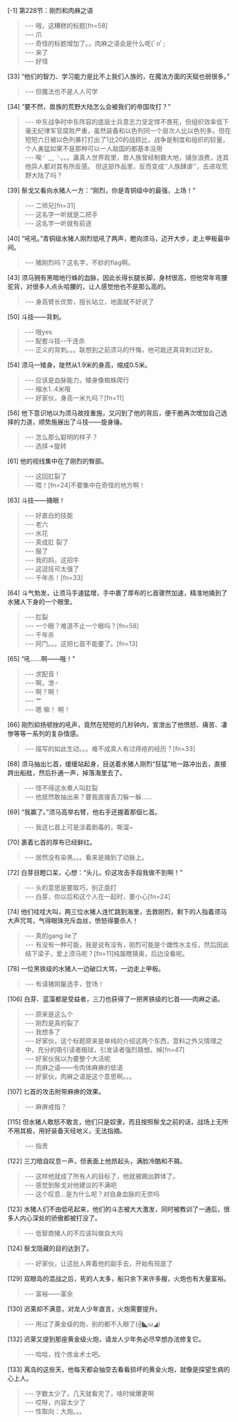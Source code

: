 
[-1] 第228节：刚烈和肉麻之语
>--- 哦，这糟糕的标题[fn=58]<br>
>--- 爪<br>
>--- 奇怪的标题增加了。。肉麻之语会是什么呢(ﾟoﾟ;<br>
>--- 来了<br>
>--- 好怪<br>

[33] “他们的智力、学习能力是比不上我们人族的，在魔法方面的天赋也弱很多。”
>--- 但魔法也不是人人可学<br>

[34] “要不然，兽族的荒野大陆怎么会被我们的帝国攻打？”
>--- 中东战争时中东阵容的底层士兵意志力坚定悍不畏死，但组织效率低下毫无纪律军官腐败严重，虽然装备和以色列同一个层次人比以色列多。但在短短六日被以色列暴打打出了1比20的战损比，战争是制度和组织的较量，个人勇猛如果不是那种可以一人敌国的都基本没用<br>
>--- 唉╯﹏╰。。。蛊真人世界观里，兽人族曾经制霸大地，铺张浪费，连其他异人都对其有所反感。
但这部作品里，反而变成''人族肆虐''，去进攻荒野大陆了吗？<br>

[39] 鬃戈又看向水猪人一方：“刚烈，你是青铜级中的最强，上场！”
>--- 二师兄[fn=31]<br>
>--- 这名字一听就是二把手<br>
>--- 这名字一听就有前途<br>

[40] “吼吼。”青铜级水猪人刚烈低吼了两声，瞪向须马，迈开大步，走上甲板最中间。
>--- 猪刚烈吗？这名字，不妙的flag啊。<br>

[43] 须马拥有黑暗地行蛛的血脉，因此长得长腿长脚，身材很高，但他常年弯腰驼背，对很多人点头哈腰的，让人感觉他也不是那么高的。
>--- 身高臂长优势，擅长站立，地面就不好说了<br>

[50] 斗技——背刺。
>--- 哦yes<br>
>--- 配套斗技--千连杀<br>
>--- 正义的背刺。。。联想到之前须马的忏悔，他可能还真背刺过好友。<br>

[54] 须马一矮身，陡然从1.9米的身高，缩成0.5米。
>--- 应该是血脉能力，矮身像蜘蛛爬行<br>
>--- 缩水1..4米哦<br>
>--- 好家伙，身高一米九吗？[fn=11]<br>

[56] 他下意识地以为须马故技重施，又闪到了他的背后，便干脆再次增加自己选择的力道，顺势施展出了斗技——旋身锤。
>--- 怎么那么聪明的样子？<br>
>--- 选择->旋转<br>

[61] 他的视线集中在了刚烈的臀部。
>--- 这回肛裂了<br>
>--- 喂！[fn=24]不要集中在奇怪的地方啊！<br>

[63] 斗技——捅眼！
>--- 好直白的技能<br>
>--- 老六<br>
>--- 水花<br>
>--- 真成肛    裂了<br>
>--- 服了<br>
>--- 我的妈，这招牛<br>
>--- 这逗技可太强了<br>
>--- 千年杀！[fn=33]<br>

[64] 斗气勃发，让须马手速猛增，手中裹了厚布的匕首骤然加速，精准地捅到了水猪人下身的一个眼里。
>--- 肛裂<br>
>--- 一个眼？难道不止一个眼吗？[fn=58]<br>
>--- 千年杀<br>
>--- 阿门。。。这把匕首不能要了。[fn=13]<br>

[65] “吼……啊——哦！”
>--- 求配音！<br>
>--- 啊，泄♂<br>
>--- 啊？啊！<br>
>--- 艹<br>
>--- 嗯
嘛！
啊！<br>

[66] 刚烈抑扬顿挫的吼声，竟然在短短的几秒钟内，宣泄出了他愤怒、痛苦、凄惨等等一系列的复杂情感。
>--- 描写的如此生动。。。难不成真人有过痔疮的经历？[fn=33]<br>

[68] 须马抽出匕首，缓缓站起身，目送着水猪人刚烈“狂猛”地一路冲出去，直接跨出船舷，然后扑通一声，掉落海里去了。
>--- 怪不得这水煮人叫肛裂<br>
>--- 他居然敢抽出来？要我直接丢刀躲一躲……<br>

[69] “我赢了。”须马高举右臂，他右手还握着那個匕首。
>--- 我这匕首上可是涂着剧毒的，嘶溜~<br>

[70] 裹着匕首的厚布已经鲜红。
>--- 居然没有染黑。。。看来是捅到了动脉上。<br>

[72] 白芽目瞪口呆，心想：“头儿，伱这攻击手段我做不到啊！”
>--- 头的意思是要取巧，别正面打<br>
>--- 白芽，你以后和这个人在一起时，要小心[fn=24]<br>

[74] 他们哇哇大叫，两三位水猪人连忙跳到海里，去救刚烈，剩下的人指着须马大声咒骂，气得眼珠充斥血丝，愤怒得要杀人！
>--- 真的gang  lie了<br>
>--- 有没有一种可能，我是说有没有，刚烈可能是个雌性水主任，然后因此结下梁子，爱上须马呢？[fn=11]纯属瞎猜奥，后边没看呢。<br>

[78] 一位黑铁级的水猪人一边破口大骂，一边走上甲板。
>--- 有请猪刚鬣选手，登场！<br>

[106] 白芽、蓝藻都是受益者，三刀也获得了一把黑铁级的匕首——肉麻之语。
>--- 原来是这么个<br>
>--- 刚烈是真的裂了<br>
>--- 我想多了<br>
>--- 好家伙，这个标题原来是单纯的介绍这两个东西，意料之外又情理之中，充分的吸引读者眼球，引发读者强烈猜想。焯[fn=47]<br>
>--- 好家伙我以为要整个大活呢<br>
>--- 肉麻之语——令肉体麻痹的低语<br>
>--- 好家伙，肉麻之语是这个意思啊。。。<br>

[107] 匕首的攻击附带麻痹的效果。
>--- 麻痹戒指？<br>

[115] 但水猪人敢怒不敢言，他们只是奴隶，而且按照鬃戈之前的话，战场上无所不用其极，用好装备天经地义，无法指摘。
>--- 指责<br>

[122] 三刀暗自叹息一声，但表面上他昂起头，满脸冷酷和不屑。
>--- 这样他就成了所有人的目标了，他就被踢出群体了。<br>
>--- 感觉到鬃戈对他建议的不满吧<br>
>--- 这个叹息…是为什么呢？对自身血脉的无奈吗<br>

[123] 水猪人们不由低吼起来，他们的斗志被大大激发，同时被教训了一通后，很多人内心深处的骄傲都被打没了。
>--- 低智商猪人的不应该叫做自大吗<br>

[124] 鬃戈隐藏的目的达到了。
>--- 好家伙，让这批人奔着他的副手去，开始有班底了<br>

[129] 双眼岛的混战之后，死的人太多，船只余下来许多艘，火炮也有大量富裕。
>--- 富裕——富余<br>

[130] 迟莱却不满意，对龙人少年直言，火炮需要提升。
>--- 用过了黄金级的炮，别的都不入眼了(╬◣ω◢)<br>

[132] 迟莱又提到那座黄金级火炮，请龙人少年务必尽早想办法修复它。
>--- 哈哈，找个炼金术士吧。<br>

[133] 离岛的这些天，他每天都会抽空去看看损坏的黄金火炮，就像是探望生病的心上人。
>--- 字数太少了，几天就看完了，啥时候爆更啊<br>
>--- 哎呀，内容太少了<br>
>--- 性取向：大炮。。。<br>
